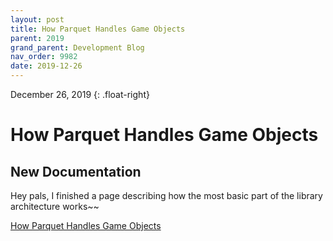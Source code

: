 ```yaml
---
layout: post
title: How Parquet Handles Game Objects
parent: 2019
grand_parent: Development Blog
nav_order: 9982
date: 2019-12-26
---
```

December 26, 2019
{: .float-right}

# How Parquet Handles Game Objects

## New Documentation

Hey pals, I finished a page describing how the most basic part of the library architecture works~~

[How Parquet Handles Game Objects](https://github.com/mxashlynn/Parquet/blob/main/Documentation/2-How_Parquet_Handles_Game_Objects.md)
